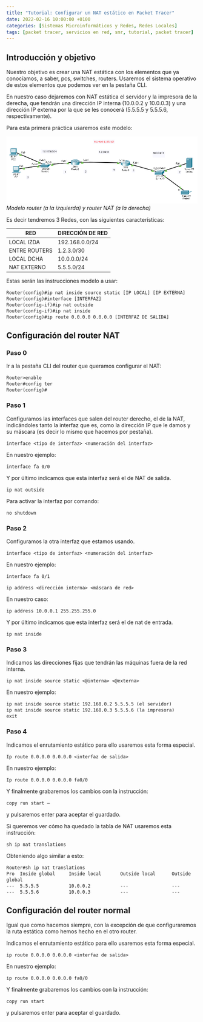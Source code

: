 ```yaml
---
title: "Tutorial: Configurar un NAT estático en Packet Tracer"
date: 2022-02-16 10:00:00 +0100
categories: [Sistemas Microinformáticos y Redes, Redes Locales]
tags: [packet tracer, servicios en red, smr, tutorial, packet tracer]
---
```


## Introducción y objetivo

Nuestro objetivo es crear una NAT estática con los elementos que ya conocíamos, a saber, pcs, switches, routers. Usaremos el sistema operativo de estos elementos que podemos ver en la pestaña CLI.

En nuestro caso dejaremos con NAT estática el servidor y la impresora de la derecha, que tendrán una dirección IP interna (10.0.0.2 y 10.0.0.3) y una dirección IP externa por la que se les conocerá (5.5.5.5 y 5.5.5.6, respectivamente).

Para esta primera práctica usaremos este modelo:

![img-description](/assets/img/tutorial-nat-packet-tracer/esquemaDeRouterYRouterNat.png)
_Modelo router (a la izquierda) y router NAT (a la derecha)_

Es decir tendremos 3 Redes, con las siguientes características:
 
| RED |	DIRECCIÓN DE RED |
|---|---|
| LOCAL IZDA | 192.168.0.0/24 |
| ENTRE ROUTERS | 1.2.3.0/30 |
| LOCAL DCHA | 10.0.0.0/24 |
| NAT EXTERNO | 5.5.5.0/24 |

Estas serán las instrucciones modelo a usar:


```console
Router(config)#ip nat inside source static [IP LOCAL] [IP EXTERNA]
Router(config)#interface [INTERFAZ] 
Router(config-if)#ip nat outside
Router(config-if)#ip nat inside
Router(config)#ip route 0.0.0.0 0.0.0.0 [INTERFAZ DE SALIDA]
```

## Configuración del router NAT

### Paso 0

Ir a la pestaña CLI del router que queramos configurar el NAT:

```console
Router>enable
Router#config ter
Router(config)#
```

### Paso 1

Configuramos las interfaces que salen del router derecho, el de la NAT, indicándoles tanto la interfaz que es, como la dirección IP que le damos y su máscara (es decir lo mismo que hacemos por pestaña).

```console
interface <tipo de interfaz> <numeración del interfaz>
```

En nuestro ejemplo: 

```console
interface fa 0/0
```

Y por último indicamos que esta interfaz será el de NAT de salida.

```console
ip nat outside
```
Para activar la interfaz por comando:
 
```console
no shutdown
```

### Paso 2

Configuramos la otra interfaz que estamos usando.

```console
interface <tipo de interfaz> <numeración del interfaz>
```
En nuestro ejemplo: 

```console
interface fa 0/1
```

```console
ip address <dirección interna> <máscara de red>
```

En nuestro caso: 

```console
ip address 10.0.0.1 255.255.255.0
```

Y por último indicamos que esta interfaz será el de nat de entrada.

```console
ip nat inside
```

### Paso 3

Indicamos las direcciones fijas que tendrán las máquinas fuera de la red interna.

```console
ip nat inside source static <@interna> <@externa>
```

En nuestro ejemplo:

```console
ip nat inside source static 192.168.0.2 5.5.5.5 (el servidor)
ip nat inside source static 192.168.0.3 5.5.5.6 (la impresora)
exit
```

### Paso 4

Indicamos el enrutamiento estático para ello usaremos esta forma especial.

```console
Ip route 0.0.0.0 0.0.0.0 <interfaz de salida>
```

En nuestro ejemplo:

```console
Ip route 0.0.0.0 0.0.0.0 fa0/0
```

Y finalmente grabaremos los cambios con la instrucción:

```console
copy run start – 
```

y pulsaremos enter para aceptar el guardado. 

Si queremos ver cómo ha quedado la tabla de NAT usaremos esta instrucción:

```console
sh ip nat translations
```

Obteniendo algo similar a esto:

```console
Router#sh ip nat translations 
Pro  Inside global     Inside local       Outside local      Outside global
---  5.5.5.5           10.0.0.2           ---                ---
---  5.5.5.6           10.0.0.3           ---                ---
```

## Configuración del router normal

Igual que como hacemos siempre, con la excepción de que configuraremos la ruta estática como hemos hecho en el otro router.

Indicamos el enrutamiento estático para ello usaremos esta forma especial.

```console
ip route 0.0.0.0 0.0.0.0 <interfaz de salida>
```

En nuestro ejemplo:

```console
ip route 0.0.0.0 0.0.0.0 fa0/0
```

Y finalmente grabaremos los cambios con la instrucción:

```console
copy run start
```

y pulsaremos enter para aceptar el guardado. 

